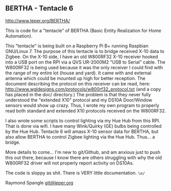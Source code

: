 BERTHA - Tentacle 6
-------------------

http://www.leper.org/BERTHA/

This is code for a "tentacle" of BERTHA (Basic Entity Realization for Home Automation).

This "tentacle" is being built on a Raspberry Pi B+ running Raspbian GNU/Linux 7.  The purpose of this 
tentacle is to bridge received X-10 data to Zigbee.  On the X-10 side, I have an old W800RF32 X-10 receiver
hooked into a USB port on the RPI via a QVS UR-2000M2 "USB to Serial" cable.  The W800RF32 is being used 
because it was the only receiver I could find with the range of my entire lot (house and yard).  It came with
and external antenna which could be mounted up high for better reception.  The document describing the protocol
on this receiver can be read, here: http://www.wgldesigns.com/protocols/w800rf32_protocol.txt (and a copy has 
placed in the doc/ directory.)  The problem is that they never fully understood the "extended X10" 
protocol and my DS10A Door/Window sensors would show up crazy.  Thus, I wrote my own program to properly
read both standard and extended X10 protocols received on the W800RF32.

I also wrote some scripts to control lighting via my Hue Hub from this RPI.  That is done via wifi.  I have 
many Wink/Quirky (GE) bulbs being controlled by the Hue Hub.  Tentacle 6 will amass X-10 sensor data for BERTHA, 
but also allow BERTHA to control Zigbee lighting via the Hue Hub.  Thus... a bridge.

More details to come...  I'm new to git/Github, and am anxious just to push this out there, because I know 
there are others struggling with why the old W800RF32 driver will not properly report activity on DS10As.

The code is sloppy as shit.  There is VERY little documentation.  `\o/`

Raymond Spangle
git@leper.org
